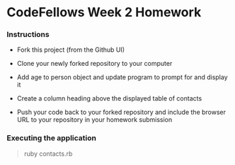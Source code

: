 # CodeFellows Week 2 Homework

### Instructions

* Fork this project (from the Github UI)

* Clone your newly forked repository to your computer

* Add age to person object and update program to prompt for and display it

* Create a column heading above the displayed table of contacts

* Push your code back to your forked repository and include the browser URL to your repository in your homework submission

### Executing the application

> ruby contacts.rb
